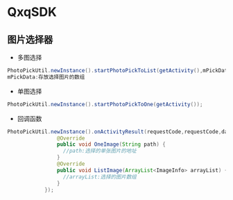 QxqSDK
====
图片选择器
-------
 
* 多图选择 <br>
```java
PhotoPickUtil.newInstance().startPhotoPickToList(getActivity(),mPickData);
mPickData:存放选择图片的数组
```
* 单图选择 <br>
```java
PhotoPickUtil.newInstance().startPhotoPickToOne(getActivity());
```
* 回调函数 <br>
```java
PhotoPickUtil.newInstance().onActivityResult(requestCode,requestCode,data, new PhotoPickResult() {
                @Override 
                public void OneImage(String path) {
                  //path:选择的单张图片的地址
                }
                @Override
                public void ListImage(ArrayList<ImageInfo> arrayList) {
                  //arrayList:选择的图片数组
                }
            });
```
